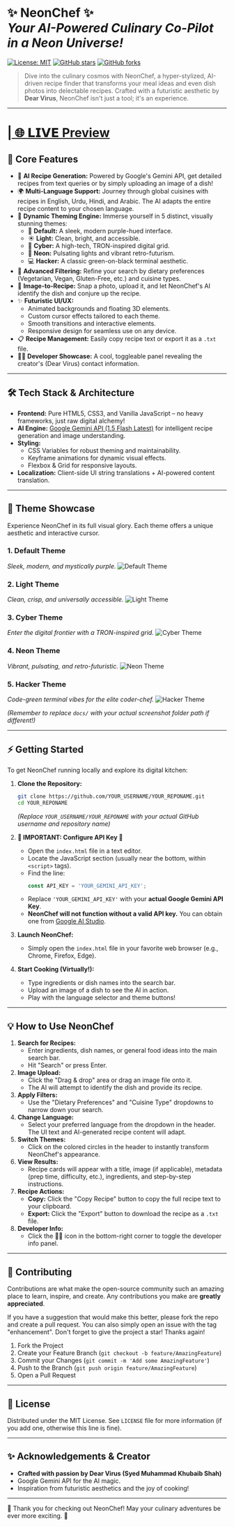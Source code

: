 # ✨ NeonChef ✨ <br> _Your AI-Powered Culinary Co-Pilot in a Neon Universe!_

[![License: MIT](https://img.shields.io/badge/License-MIT-yellow.svg)](https://opensource.org/licenses/MIT)
[![GitHub stars](https://img.shields.io/github/stars/DearVirussir/NeonChef?style=social)](https://github.com/DearVirussir/NeonChef/stargazers)
[![GitHub forks](https://img.shields.io/github/forks/DearVirussir/NeonChef?style=social)](https://github.com/DearVirussir/NeonChef/network/members)

> Dive into the culinary cosmos with NeonChef, a hyper-stylized, AI-driven recipe finder that transforms your meal ideas and even dish photos into delectable recipes. Crafted with a futuristic aesthetic by **Dear Virus**, NeonChef isn't just a tool; it's an experience.
---

<h1><a href="https://neonchef.netlify.app">| 🌐 𝗟𝗜𝗩𝗘 Preview</a></h1>


## 🚀 Core Features

*   🧠 **AI Recipe Generation:** Powered by Google's Gemini API, get detailed recipes from text queries or by simply uploading an image of a dish!
*   🌍 **Multi-Language Support:** Journey through global cuisines with recipes in English, Urdu, Hindi, and Arabic. The AI adapts the entire recipe content to your chosen language.
*   🎨 **Dynamic Theming Engine:** Immerse yourself in 5 distinct, visually stunning themes:
    *   🔮 **Default:** A sleek, modern purple-hued interface.
    *   ☀️ **Light:** Clean, bright, and accessible.
    *   🤖 **Cyber:** A high-tech, TRON-inspired digital grid.
    *   🌈 **Neon:** Pulsating lights and vibrant retro-futurism.
    *   💻 **Hacker:** A classic green-on-black terminal aesthetic.
*   🍲 **Advanced Filtering:** Refine your search by dietary preferences (Vegetarian, Vegan, Gluten-Free, etc.) and cuisine types.
*   📸 **Image-to-Recipe:** Snap a photo, upload it, and let NeonChef's AI identify the dish and conjure up the recipe.
*   ✨ **Futuristic UI/UX:**
    *   Animated backgrounds and floating 3D elements.
    *   Custom cursor effects tailored to each theme.
    *   Smooth transitions and interactive elements.
    *   Responsive design for seamless use on any device.
*   📋 **Recipe Management:** Easily copy recipe text or export it as a `.txt` file.
*   👨‍💻 **Developer Showcase:** A cool, toggleable panel revealing the creator's (Dear Virus) contact information.

---

## 🛠️ Tech Stack & Architecture

*   **Frontend:** Pure HTML5, CSS3, and Vanilla JavaScript – no heavy frameworks, just raw digital alchemy!
*   **AI Engine:** [Google Gemini API (1.5 Flash Latest)](https://ai.google.dev/models/gemini) for intelligent recipe generation and image understanding.
*   **Styling:**
    *   CSS Variables for robust theming and maintainability.
    *   Keyframe animations for dynamic visual effects.
    *   Flexbox & Grid for responsive layouts.
*   **Localization:** Client-side UI string translations + AI-powered content translation.

---

## 🔮 Theme Showcase

Experience NeonChef in its full visual glory. Each theme offers a unique aesthetic and interactive cursor.

### 1. Default Theme
*Sleek, modern, and mystically purple.*
![Default Theme](https://raw.githubusercontent.com/DearVirussir/NeonChef/refs/heads/main/screenshot-default.jpg)

### 2. Light Theme
*Clean, crisp, and universally accessible.*
![Light Theme](https://raw.githubusercontent.com/DearVirussir/NeonChef/refs/heads/main/screenshot-light.jpg)

### 3. Cyber Theme
*Enter the digital frontier with a TRON-inspired grid.*
![Cyber Theme](https://raw.githubusercontent.com/DearVirussir/NeonChef/refs/heads/main/screenshot-cyber.jpg)

### 4. Neon Theme
*Vibrant, pulsating, and retro-futuristic.*
![Neon Theme](https://raw.githubusercontent.com/DearVirussir/NeonChef/refs/heads/main/screenshot-neon.jpg)

### 5. Hacker Theme
*Code-green terminal vibes for the elite coder-chef.*
![Hacker Theme](https://raw.githubusercontent.com/DearVirussir/NeonChef/refs/heads/main/screenshot-hacker.jpg)

*(Remember to replace `docs/` with your actual screenshot folder path if different!)*

---

## ⚡ Getting Started

To get NeonChef running locally and explore its digital kitchen:

1.  **Clone the Repository:**
    ```bash
    git clone https://github.com/YOUR_USERNAME/YOUR_REPONAME.git
    cd YOUR_REPONAME
    ```
    *(Replace `YOUR_USERNAME/YOUR_REPONAME` with your actual GitHub username and repository name)*

2.  **🚨 IMPORTANT: Configure API Key 🚨**
    *   Open the `index.html` file in a text editor.
    *   Locate the JavaScript section (usually near the bottom, within `<script>` tags).
    *   Find the line:
        ```javascript
        const API_KEY = 'YOUR_GEMINI_API_KEY';
        ```
    *   Replace `'YOUR_GEMINI_API_KEY'` with your **actual Google Gemini API Key**.
    *   **NeonChef will not function without a valid API key.** You can obtain one from [Google AI Studio](https://aistudio.google.com/app/apikey).

3.  **Launch NeonChef:**
    *   Simply open the `index.html` file in your favorite web browser (e.g., Chrome, Firefox, Edge).

4.  **Start Cooking (Virtually!):**
    *   Type ingredients or dish names into the search bar.
    *   Upload an image of a dish to see the AI in action.
    *   Play with the language selector and theme buttons!

---

## 💡 How to Use NeonChef

1.  **Search for Recipes:**
    *   Enter ingredients, dish names, or general food ideas into the main search bar.
    *   Hit "Search" or press Enter.
2.  **Image Upload:**
    *   Click the "Drag & drop" area or drag an image file onto it.
    *   The AI will attempt to identify the dish and provide its recipe.
3.  **Apply Filters:**
    *   Use the "Dietary Preferences" and "Cuisine Type" dropdowns to narrow down your search.
4.  **Change Language:**
    *   Select your preferred language from the dropdown in the header. The UI text and AI-generated recipe content will adapt.
5.  **Switch Themes:**
    *   Click on the colored circles in the header to instantly transform NeonChef's appearance.
6.  **View Results:**
    *   Recipe cards will appear with a title, image (if applicable), metadata (prep time, difficulty, etc.), ingredients, and step-by-step instructions.
7.  **Recipe Actions:**
    *   **Copy:** Click the "Copy Recipe" button to copy the full recipe text to your clipboard.
    *   **Export:** Click the "Export" button to download the recipe as a `.txt` file.
8.  **Developer Info:**
    *   Click the 👨‍💻 icon in the bottom-right corner to toggle the developer info panel.

---

## 🤝 Contributing

Contributions are what make the open-source community such an amazing place to learn, inspire, and create. Any contributions you make are **greatly appreciated**.

If you have a suggestion that would make this better, please fork the repo and create a pull request. You can also simply open an issue with the tag "enhancement".
Don't forget to give the project a star! Thanks again!

1.  Fork the Project
2.  Create your Feature Branch (`git checkout -b feature/AmazingFeature`)
3.  Commit your Changes (`git commit -m 'Add some AmazingFeature'`)
4.  Push to the Branch (`git push origin feature/AmazingFeature`)
5.  Open a Pull Request

---

## 📜 License

Distributed under the MIT License. See `LICENSE` file for more information (if you add one, otherwise this line is fine).

---

## ✨ Acknowledgements & Creator

*   **Crafted with passion by Dear Virus (Syed Muhammad Khubaib Shah)**
*   Google Gemini API for the AI magic.
*   Inspiration from futuristic aesthetics and the joy of cooking!

---

💖 Thank you for checking out NeonChef! May your culinary adventures be ever more exciting. 💖
